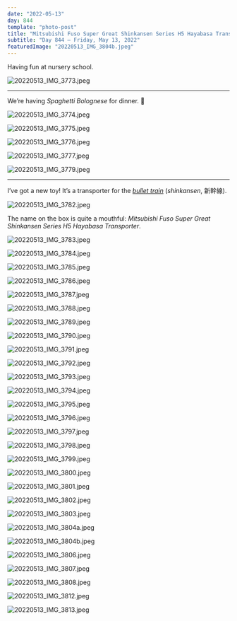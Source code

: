 ```yaml
---
date: "2022-05-13"
day: 844
template: "photo-post"
title: "Mitsubishi Fuso Super Great Shinkansen Series H5 Hayabasa Transporter"
subtitle: "Day 844 – Friday, May 13, 2022"
featuredImage: "20220513_IMG_3804b.jpeg"
---
```


Having fun at nursery school.

![20220513_IMG_3773.jpeg](20220513_IMG_3773.jpeg)

---

We’re having _Spaghetti Bolognese_ for dinner. 🍝

![20220513_IMG_3774.jpeg](20220513_IMG_3774.jpeg)

![20220513_IMG_3775.jpeg](20220513_IMG_3775.jpeg)

![20220513_IMG_3776.jpeg](20220513_IMG_3776.jpeg)

![20220513_IMG_3777.jpeg](20220513_IMG_3777.jpeg)

![20220513_IMG_3779.jpeg](20220513_IMG_3779.jpeg)

---

I’ve got a new toy! It’s a transporter for the _<a href="https://en.wikipedia.org/wiki/Shinkansen">bullet train</a>_ (_shinkansen_, 新幹線).

![20220513_IMG_3782.jpeg](20220513_IMG_3782.jpeg)

The name on the box is quite a mouthful: _Mitsubishi Fuso Super Great Shinkansen Series H5 Hayabasa Transporter_.

![20220513_IMG_3783.jpeg](20220513_IMG_3783.jpeg)

![20220513_IMG_3784.jpeg](20220513_IMG_3784.jpeg)

![20220513_IMG_3785.jpeg](20220513_IMG_3785.jpeg)

![20220513_IMG_3786.jpeg](20220513_IMG_3786.jpeg)

![20220513_IMG_3787.jpeg](20220513_IMG_3787.jpeg)

![20220513_IMG_3788.jpeg](20220513_IMG_3788.jpeg)

![20220513_IMG_3789.jpeg](20220513_IMG_3789.jpeg)

![20220513_IMG_3790.jpeg](20220513_IMG_3790.jpeg)

![20220513_IMG_3791.jpeg](20220513_IMG_3791.jpeg)

![20220513_IMG_3792.jpeg](20220513_IMG_3792.jpeg)

![20220513_IMG_3793.jpeg](20220513_IMG_3793.jpeg)

![20220513_IMG_3794.jpeg](20220513_IMG_3794.jpeg)

![20220513_IMG_3795.jpeg](20220513_IMG_3795.jpeg)

![20220513_IMG_3796.jpeg](20220513_IMG_3796.jpeg)

![20220513_IMG_3797.jpeg](20220513_IMG_3797.jpeg)

![20220513_IMG_3798.jpeg](20220513_IMG_3798.jpeg)

![20220513_IMG_3799.jpeg](20220513_IMG_3799.jpeg)

![20220513_IMG_3800.jpeg](20220513_IMG_3800.jpeg)

![20220513_IMG_3801.jpeg](20220513_IMG_3801.jpeg)

![20220513_IMG_3802.jpeg](20220513_IMG_3802.jpeg)

![20220513_IMG_3803.jpeg](20220513_IMG_3803.jpeg)

![20220513_IMG_3804a.jpeg](20220513_IMG_3804a.jpeg)

![20220513_IMG_3804b.jpeg](20220513_IMG_3804b.jpeg)

![20220513_IMG_3806.jpeg](20220513_IMG_3806.jpeg)

![20220513_IMG_3807.jpeg](20220513_IMG_3807.jpeg)

![20220513_IMG_3808.jpeg](20220513_IMG_3808.jpeg)

![20220513_IMG_3812.jpeg](20220513_IMG_3812.jpeg)

![20220513_IMG_3813.jpeg](20220513_IMG_3813.jpeg)
